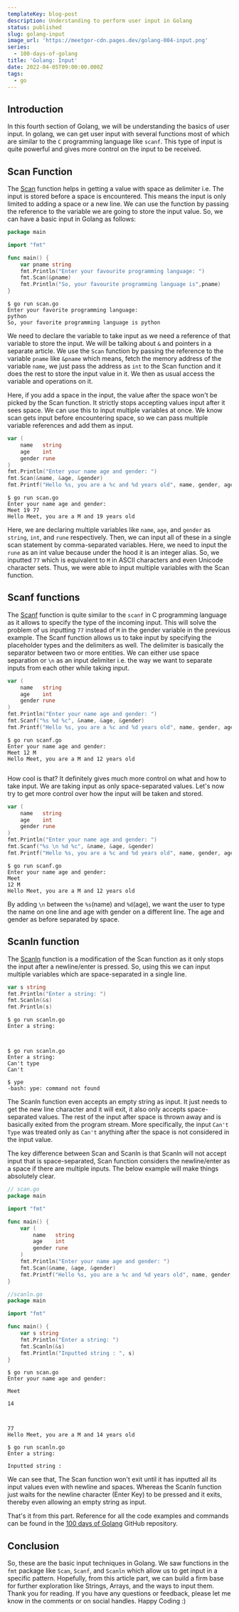 ```yaml
---
templateKey: blog-post
description: Understanding to perform user input in Golang
status: published
slug: golang-input
image_url: 'https://meetgor-cdn.pages.dev/golang-004-input.png'
series:
  - 100-days-of-golang
title: 'Golang: Input'
date: 2022-04-05T09:00:00.000Z
tags:
  - go
---
```


## Introduction

In this fourth section of Golang, we will be understanding the basics of user input. In golang, we can get user input with several functions most of which are similar to the `C` programming language like `scanf`. This type of input is quite powerful and gives more control on the input to be received.

## Scan Function

The [Scan](https://pkg.go.dev/fmt#Scan) function helps in getting a value with space as delimiter i.e. The input is stored before a space is encountered. This means the input is only limited to adding a space or a new line. We can use the function by passing the reference to the variable we are going to store the input value. So, we can have a basic input in Golang as follows:

```go
package main

import "fmt"

func main() {
    var pname string
    fmt.Println("Enter your favourite programming language: ")
    fmt.Scan(&pname)
    fmt.Println("So, your favourite programming language is",pname)
}
```

```
$ go run scan.go
Enter your favorite programming language:
python
So, your favorite programming language is python
```

We need to declare the variable to take input as we need a reference of that variable to store the input. We will be talking about `&` and pointers in a separate article. We use the `Scan` function by passing the reference to the variable `pname` like `&pname` which means, fetch the memory address of the variable `name`, we just pass the address as `int` to the Scan function and it does the rest to store the input value in it. We then as usual access the variable and operations on it.

Here, if you add a space in the input, the value after the space won't be picked by the Scan function. It strictly stops accepting values input after it sees space. We can use this to input multiple variables at once. We know scan gets input before encountering space, so we can pass multiple variable references and add them as input.

```go
var (
    name   string
    age    int
    gender rune
)
fmt.Println("Enter your name age and gender: ")
fmt.Scan(&name, &age, &gender)
fmt.Printf("Hello %s, you are a %c and %d years old", name, gender, age)
```

```
$ go run scan.go
Enter your name age and gender:
Meet 19 77
Hello Meet, you are a M and 19 years old
```

Here, we are declaring multiple variables like `name`, `age`, and `gender` as `string`, `int`, and `rune` respectively. Then, we can input all of these in a single scan statement by comma-separated variables. Here, we need to input the `rune` as an int value because under the hood it is an integer alias. So, we inputted `77` which is equivalent to `M` in ASCII characters and even Unicode character sets. Thus, we were able to input multiple variables with the Scan function.

## Scanf functions

The [Scanf](https://pkg.go.dev/fmt#Scanf) function is quite similar to the `scanf` in C programming language as it allows to specify the type of the incoming input. This will solve the problem of us inputting `77` instead of `M` in the gender variable in the previous example. The Scanf function allows us to take input by specifying the placeholder types and the delimiters as well. The delimiter is basically the separator between two or more entities. We can either use space separation or `\n` as an input delimiter i.e. the way we want to separate inputs from each other while taking input.

```go
var (
    name   string
    age    int
    gender rune
)
fmt.Println("Enter your name age and gender: ")
fmt.Scanf("%s %d %c", &name, &age, &gender)
fmt.Printf("Hello %s, you are a %c and %d years old", name, gender, age)
```

```
$ go run scanf.go
Enter your name age and gender:
Meet 12 M
Hello Meet, you are a M and 12 years old


```

How cool is that? It definitely gives much more control on what and how to take input. We are taking input as only space-separated values. Let's now try to get more control over how the input will be taken and stored.

```go
var (
    name   string
    age    int
    gender rune
)
fmt.Println("Enter your name age and gender: ")
fmt.Scanf("%s \n %d %c", &name, &age, &gender)
fmt.Printf("Hello %s, you are a %c and %d years old", name, gender, age)
```

```
$ go run scanf.go
Enter your name age and gender:
Meet
12 M
Hello Meet, you are a M and 12 years old
```

By adding `\n` between the `%s`(name) and `%d`(age), we want the user to type the name on one line and age with gender on a different line. The age and gender as before separated by space.

## Scanln function

The [Scanln](https://pkg.go.dev/fmt#Scanln) function is a modification of the Scan function as it only stops the input after a newline/enter is pressed.  So, using this we can input multiple variables which are space-separated in a single line.

```go
var s string
fmt.Println("Enter a string: ")
fmt.Scanln(&s)
fmt.Println(s)
```

```
$ go run scanln.go
Enter a string:



$ go run scanln.go
Enter a string:
Can't type
Can't

$ ype
-bash: ype: command not found
```

The Scanln function even accepts an empty string as input. It just needs to get the new line character and it will exit, it also only accepts space-separated values. The rest of the input after space is thrown away and is basically exited from the program stream. More specifically, the input `Can't Type` was treated only as `Can't` anything after the space is not considered in the input value.

The key difference between Scan and Scanln is that Scanln will not accept input that is space-separated, Scan function considers the newline/enter as a space if there are multiple inputs. The below example will make things absolutely clear.

```go
// scan.go
package main

import "fmt"

func main() {
    var (
        name   string
        age    int
        gender rune
    )
    fmt.Println("Enter your name age and gender: ")
    fmt.Scan(&name, &age, &gender)
    fmt.Printf("Hello %s, you are a %c and %d years old", name, gender, age)
}

```

```go
//scanln.go
package main

import "fmt"

func main() {
    var s string
    fmt.Println("Enter a string: ")
    fmt.Scanln(&s)
    fmt.Println("Inputted string : ", s)
}
```

```
$ go run scan.go
Enter your name age and gender:

Meet

14



77
Hello Meet, you are a M and 14 years old

$ go run scanln.go
Enter a string:

Inputted string :
```

We can see that, The Scan function won't exit until it has inputted all its input values even with newline and spaces. Whereas the Scanln function just waits for the newline character (Enter Key) to be pressed and it exits, thereby even allowing an empty string as input.

That's it from this part. Reference for all the code examples and commands can be found in the [100 days of Golang](https://github.com/mr-destructive/100-days-of-golang/) GitHub repository.

## Conclusion

So, these are the basic input techniques in Golang. We saw functions in the `fmt` package like `Scan`, `Scanf`, and `Scanln` which allow us to get input in a specific pattern. Hopefully, from this article part, we can build a firm base for further exploration like Strings, Arrays, and the ways to input them. Thank you for reading. If you have any questions or feedback, please let me know in the comments or on social handles. Happy Coding :)
